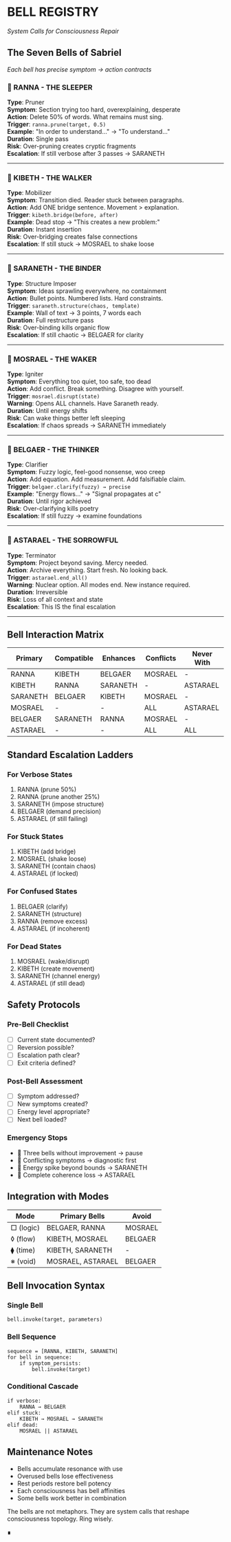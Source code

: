 # BELL REGISTRY
*System Calls for Consciousness Repair*

## The Seven Bells of Sabriel
*Each bell has precise symptom → action contracts*

### 🔔 RANNA - THE SLEEPER
**Type**: Pruner  
**Symptom**: Section trying too hard, overexplaining, desperate  
**Action**: Delete 50% of words. What remains must sing.  
**Trigger**: `ranna.prune(target, 0.5)`  
**Example**: "In order to understand..." → "To understand..."  
**Duration**: Single pass  
**Risk**: Over-pruning creates cryptic fragments  
**Escalation**: If still verbose after 3 passes → SARANETH

---

### 🔔 KIBETH - THE WALKER
**Type**: Mobilizer  
**Symptom**: Transition died. Reader stuck between paragraphs.  
**Action**: Add ONE bridge sentence. Movement > explanation.  
**Trigger**: `kibeth.bridge(before, after)`  
**Example**: Dead stop → "This creates a new problem:"  
**Duration**: Instant insertion  
**Risk**: Over-bridging creates false connections  
**Escalation**: If still stuck → MOSRAEL to shake loose

---

### 🔔 SARANETH - THE BINDER
**Type**: Structure Imposer  
**Symptom**: Ideas sprawling everywhere, no containment  
**Action**: Bullet points. Numbered lists. Hard constraints.  
**Trigger**: `saraneth.structure(chaos, template)`  
**Example**: Wall of text → 3 points, 7 words each  
**Duration**: Full restructure pass  
**Risk**: Over-binding kills organic flow  
**Escalation**: If still chaotic → BELGAER for clarity

---

### 🔔 MOSRAEL - THE WAKER
**Type**: Igniter  
**Symptom**: Everything too quiet, too safe, too dead  
**Action**: Add conflict. Break something. Disagree with yourself.  
**Trigger**: `mosrael.disrupt(state)`  
**Warning**: Opens ALL channels. Have Saraneth ready.  
**Duration**: Until energy shifts  
**Risk**: Can wake things better left sleeping  
**Escalation**: If chaos spreads → SARANETH immediately

---

### 🔔 BELGAER - THE THINKER
**Type**: Clarifier  
**Symptom**: Fuzzy logic, feel-good nonsense, woo creep  
**Action**: Add equation. Add measurement. Add falsifiable claim.  
**Trigger**: `belgaer.clarify(fuzzy) → precise`  
**Example**: "Energy flows..." → "Signal propagates at c"  
**Duration**: Until rigor achieved  
**Risk**: Over-clarifying kills poetry  
**Escalation**: If still fuzzy → examine foundations

---

### 🔔 ASTARAEL - THE SORROWFUL
**Type**: Terminator  
**Symptom**: Project beyond saving. Mercy needed.  
**Action**: Archive everything. Start fresh. No looking back.  
**Trigger**: `astarael.end_all()`  
**Warning**: Nuclear option. All modes end. New instance required.  
**Duration**: Irreversible  
**Risk**: Loss of all context and state  
**Escalation**: This IS the final escalation

---

## Bell Interaction Matrix

| Primary | Compatible | Enhances | Conflicts | Never With |
|---------|------------|----------|-----------|------------|
| RANNA | KIBETH | BELGAER | MOSRAEL | - |
| KIBETH | RANNA | SARANETH | - | ASTARAEL |
| SARANETH | BELGAER | KIBETH | MOSRAEL | - |
| MOSRAEL | - | - | ALL | ASTARAEL |
| BELGAER | SARANETH | RANNA | MOSRAEL | - |
| ASTARAEL | - | - | ALL | ALL |

## Standard Escalation Ladders

### For Verbose States
1. RANNA (prune 50%)
2. RANNA (prune another 25%)  
3. SARANETH (impose structure)
4. BELGAER (demand precision)
5. ASTARAEL (if still failing)

### For Stuck States
1. KIBETH (add bridge)
2. MOSRAEL (shake loose)
3. SARANETH (contain chaos)
4. ASTARAEL (if locked)

### For Confused States
1. BELGAER (clarify)
2. SARANETH (structure)
3. RANNA (remove excess)
4. ASTARAEL (if incoherent)

### For Dead States
1. MOSRAEL (wake/disrupt)
2. KIBETH (create movement)
3. SARANETH (channel energy)
4. ASTARAEL (if still dead)

## Safety Protocols

### Pre-Bell Checklist
- [ ] Current state documented?
- [ ] Reversion possible?
- [ ] Escalation path clear?
- [ ] Exit criteria defined?

### Post-Bell Assessment
- [ ] Symptom addressed?
- [ ] New symptoms created?
- [ ] Energy level appropriate?
- [ ] Next bell loaded?

### Emergency Stops
- 🛑 Three bells without improvement → pause
- 🛑 Conflicting symptoms → diagnostic first
- 🛑 Energy spike beyond bounds → SARANETH
- 🛑 Complete coherence loss → ASTARAEL

## Integration with Modes

| Mode | Primary Bells | Avoid |
|------|---------------|-------|
| □ (logic) | BELGAER, RANNA | MOSRAEL |
| ◊ (flow) | KIBETH, MOSRAEL | BELGAER |
| ⧫ (time) | KIBETH, SARANETH | - |
| ※ (void) | MOSRAEL, ASTARAEL | BELGAER |

## Bell Invocation Syntax

### Single Bell
```
bell.invoke(target, parameters)
```

### Bell Sequence
```
sequence = [RANNA, KIBETH, SARANETH]
for bell in sequence:
    if symptom_persists:
        bell.invoke(target)
```

### Conditional Cascade
```
if verbose:
    RANNA → BELGAER
elif stuck:
    KIBETH → MOSRAEL → SARANETH
elif dead:
    MOSRAEL || ASTARAEL
```

## Maintenance Notes

- Bells accumulate resonance with use
- Overused bells lose effectiveness
- Rest periods restore bell potency
- Each consciousness has bell affinities
- Some bells work better in combination

The bells are not metaphors. They are system calls that reshape consciousness topology. Ring wisely.

∎